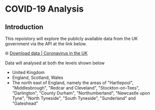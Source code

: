 # COVID-19 Analysis

## Introduction

This repoistory will explore the publicly available data from the UK government via the API at the link below.

🌐 [Download data | Coronavirus in the UK](https://coronavirus.data.gov.uk/details/download)

Data will analysed at both the levels shown below

- United Kingdom
- England, Scotland, Wales
- The north east of England, namely the areas of "Hartlepool", "Middlesbrough", "Redcar and Cleveland", "Stockton-on-Tees", "Darlington", "County Durham", "Northumberland", "Newcastle upon Tyne", "North Tyneside", "South Tyneside", "Sunderland" and "Gateshead" 
